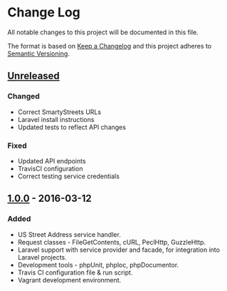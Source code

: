 # Change Log
All notable changes to this project will be documented in this file.

The format is based on [Keep a Changelog](http://keepachangelog.com/)
and this project adheres to [Semantic Versioning](http://semver.org/).

<!--
Notes: http://keepachangelog.com/
- Version Release Sections title "[Z.Y.X] - YYYY-MM-DD"
- Sub-sections
-- Added - New features.
-- Changed - Changes in existing functionality.
-- Deprecated - Once-stable features removed in upcoming releases.
-- Removed - Deprecated features removed in this release.
-- Fixed - Any bug fixes.
-- Security - Invite users to upgrade in case of vulnerabilities.
 -->
## [Unreleased]
### Changed
- Correct SmartyStreets URLs
- Laravel install instructions
- Updated tests to reflect API changes

### Fixed
- Updated API endpoints
- TravisCI configuration
- Correct testing service credentials


## [1.0.0] - 2016-03-12
### Added
- US Street Address service handler.
- Request classes - FileGetContents, cURL, PeclHttp, GuzzleHttp.
- Laravel support with service provider and facade, for integration into Laravel projects.
- Development tools - phpUnit, phploc, phpDocumentor.
- Travis CI configuration file & run script.
- Vagrant development environment.

[Unreleased]: https://github.com/WSI-Services/SmartyStreetsAPI/compare/v1.0.0...HEAD
[1.0.0]: https://github.com/WSI-Services/SmartyStreetsAPI/compare/v0.0.1...v1.0.0
